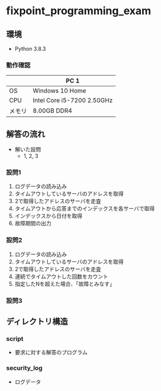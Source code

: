 # fixpoint_programming_exam

## 環境

- Python 3.8.3

### 動作確認

||PC 1|
|---|---|
|OS|Windows 10 Home|
|CPU|Intel Core i5-7200 2.50GHz|
|メモリ|8.00GB DDR4|


## 解答の流れ
- 解いた設問
  - 1, 2, 3

### 設問1

1. ログデータの読み込み
2. タイムアウトしているサーバのアドレスを取得
3. 2で取得したアドレスのサーバを走査
4. タイムアウトから応答までのインデックスを各サーバで取得
5. インデックスから日付を取得
6. 故障期間の出力

### 設問2
1. ログデータの読み込み
2. タイムアウトしているサーバのアドレスを取得
3. 2で取得したアドレスのサーバを走査
4. 連続でタイムアウトした回数をカウント
5. 指定したNを超えた場合、「故障とみなす」

### 設問3


## ディレクトリ構造

### script

- 要求に対する解答のプログラム

### security_log

- ログデータ
